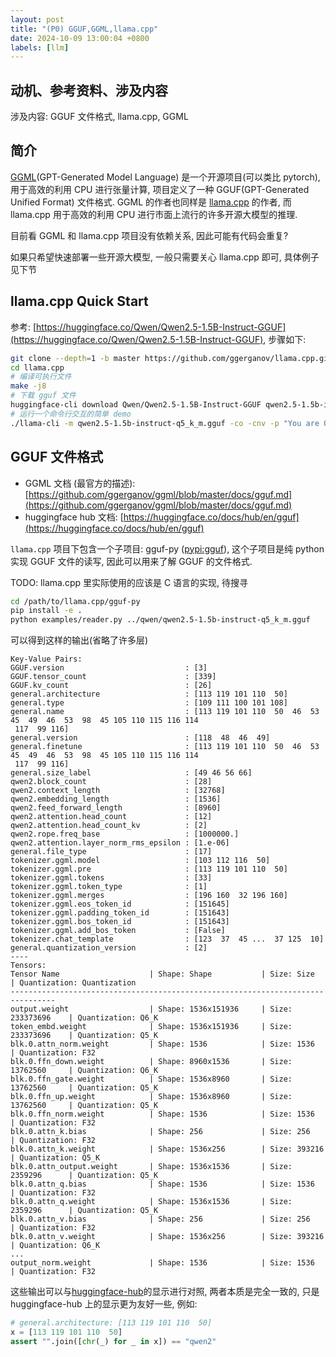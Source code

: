```yaml
---
layout: post
title: "(P0) GGUF,GGML,llama.cpp"
date: 2024-10-09 13:00:04 +0800
labels: [llm]
---
```


## 动机、参考资料、涉及内容

涉及内容: GGUF 文件格式, llama.cpp, GGML

## 简介

[GGML](https://github.com/ggerganov/ggml)(GPT-Generated Model Language) 是一个开源项目(可以类比 pytorch), 用于高效的利用 CPU 进行张量计算, 项目定义了一种 GGUF(GPT-Generated Unified Format) 文件格式. GGML 的作者也同样是 [llama.cpp](https://github.com/ggerganov/llama.cpp) 的作者, 而 llama.cpp 用于高效的利用 CPU 进行市面上流行的许多开源大模型的推理.

目前看 GGML 和 llama.cpp 项目没有依赖关系, 因此可能有代码会重复?

如果只希望快速部署一些开源大模型, 一般只需要关心 llama.cpp 即可, 具体例子见下节

## llama.cpp Quick Start

参考: [https://huggingface.co/Qwen/Qwen2.5-1.5B-Instruct-GGUF](https://huggingface.co/Qwen/Qwen2.5-1.5B-Instruct-GGUF), 步骤如下:

```bash
git clone --depth=1 -b master https://github.com/ggerganov/llama.cpp.git
cd llama.cpp
# 编译可执行文件
make -j8
# 下载 gguf 文件
huggingface-cli download Qwen/Qwen2.5-1.5B-Instruct-GGUF qwen2.5-1.5b-instruct-q5_k_m.gguf --local-dir . --local-dir-use-symlinks False
# 运行一个命令行交互的简单 demo
./llama-cli -m qwen2.5-1.5b-instruct-q5_k_m.gguf -co -cnv -p "You are Qwen, created by Alibaba Cloud. You are a helpful assistant." -fa -ngl 80 -n 512
```

## GGUF 文件格式

- GGML 文档 (最官方的描述): [https://github.com/ggerganov/ggml/blob/master/docs/gguf.md](https://github.com/ggerganov/ggml/blob/master/docs/gguf.md)
- huggingface hub 文档: [https://huggingface.co/docs/hub/en/gguf](https://huggingface.co/docs/hub/en/gguf)

`llama.cpp` 项目下包含一个子项目: gguf-py ([pypi:gguf](https://pypi.org/project/gguf/)), 这个子项目是纯 python 实现 GGUF 文件的读写, 因此可以用来了解 GGUF 的文件格式.

TODO: llama.cpp 里实际使用的应该是 C 语言的实现, 待搜寻

```bash
cd /path/to/llama.cpp/gguf-py
pip install -e .
python examples/reader.py ../qwen/qwen2.5-1.5b-instruct-q5_k_m.gguf
```

可以得到这样的输出(省略了许多层)

```
Key-Value Pairs:
GGUF.version                           : [3]
GGUF.tensor_count                      : [339]
GGUF.kv_count                          : [26]
general.architecture                   : [113 119 101 110  50]
general.type                           : [109 111 100 101 108]
general.name                           : [113 119 101 110  50  46  53  45  49  46  53  98  45 105 110 115 116 114
 117  99 116]
general.version                        : [118  48  46  49]
general.finetune                       : [113 119 101 110  50  46  53  45  49  46  53  98  45 105 110 115 116 114
 117  99 116]
general.size_label                     : [49 46 56 66]
qwen2.block_count                      : [28]
qwen2.context_length                   : [32768]
qwen2.embedding_length                 : [1536]
qwen2.feed_forward_length              : [8960]
qwen2.attention.head_count             : [12]
qwen2.attention.head_count_kv          : [2]
qwen2.rope.freq_base                   : [1000000.]
qwen2.attention.layer_norm_rms_epsilon : [1.e-06]
general.file_type                      : [17]
tokenizer.ggml.model                   : [103 112 116  50]
tokenizer.ggml.pre                     : [113 119 101 110  50]
tokenizer.ggml.tokens                  : [33]
tokenizer.ggml.token_type              : [1]
tokenizer.ggml.merges                  : [196 160  32 196 160]
tokenizer.ggml.eos_token_id            : [151645]
tokenizer.ggml.padding_token_id        : [151643]
tokenizer.ggml.bos_token_id            : [151643]
tokenizer.ggml.add_bos_token           : [False]
tokenizer.chat_template                : [123  37  45 ...  37 125  10]
general.quantization_version           : [2]
----
Tensors:
Tensor Name                    | Shape: Shape           | Size: Size         | Quantization: Quantization
--------------------------------------------------------------------------------
output.weight                  | Shape: 1536x151936     | Size: 233373696    | Quantization: Q6_K
token_embd.weight              | Shape: 1536x151936     | Size: 233373696    | Quantization: Q5_K
blk.0.attn_norm.weight         | Shape: 1536            | Size: 1536         | Quantization: F32
blk.0.ffn_down.weight          | Shape: 8960x1536       | Size: 13762560     | Quantization: Q6_K
blk.0.ffn_gate.weight          | Shape: 1536x8960       | Size: 13762560     | Quantization: Q5_K
blk.0.ffn_up.weight            | Shape: 1536x8960       | Size: 13762560     | Quantization: Q5_K
blk.0.ffn_norm.weight          | Shape: 1536            | Size: 1536         | Quantization: F32
blk.0.attn_k.bias              | Shape: 256             | Size: 256          | Quantization: F32
blk.0.attn_k.weight            | Shape: 1536x256        | Size: 393216       | Quantization: Q5_K
blk.0.attn_output.weight       | Shape: 1536x1536       | Size: 2359296      | Quantization: Q5_K
blk.0.attn_q.bias              | Shape: 1536            | Size: 1536         | Quantization: F32
blk.0.attn_q.weight            | Shape: 1536x1536       | Size: 2359296      | Quantization: Q5_K
blk.0.attn_v.bias              | Shape: 256             | Size: 256          | Quantization: F32
blk.0.attn_v.weight            | Shape: 1536x256        | Size: 393216       | Quantization: Q6_K
...
output_norm.weight             | Shape: 1536            | Size: 1536         | Quantization: F32
```

这些输出可以与[huggingface-hub](https://huggingface.co/Qwen/Qwen2.5-1.5B-Instruct-GGUF/tree/main?show_file_info=qwen2.5-1.5b-instruct-q5_k_m.gguf)的显示进行对照, 两者本质是完全一致的, 只是 huggingface-hub 上的显示更为友好一些, 例如:

```python
# general.architecture: [113 119 101 110  50]
x = [113 119 101 110  50]
assert "".join([chr(_) for _ in x]) == "qwen2"
```